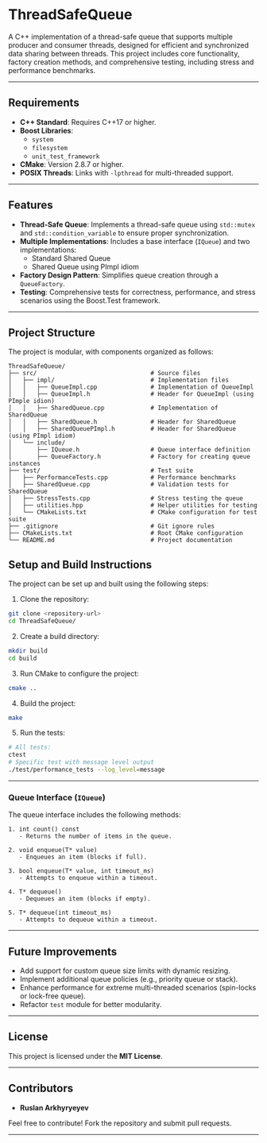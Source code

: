 # ThreadSafeQueue

A C++ implementation of a thread-safe queue that supports multiple producer and consumer threads, designed for efficient and synchronized data sharing between threads. This project includes core functionality, factory creation methods, and comprehensive testing, including stress and performance benchmarks.

---

## Requirements

- **C++ Standard**: Requires C++17 or higher.
- **Boost Libraries**:
  - `system`
  - `filesystem`
  - `unit_test_framework`
- **CMake**: Version 2.8.7 or higher.
- **POSIX Threads**: Links with `-lpthread` for multi-threaded support.

---

## Features

- **Thread-Safe Queue**: Implements a thread-safe queue using `std::mutex` and `std::condition_variable` to ensure proper synchronization.
- **Multiple Implementations**: Includes a base interface (`IQueue`) and two implementations:
  - Standard Shared Queue
  - Shared Queue using PImpl idiom
- **Factory Design Pattern**: Simplifies queue creation through a `QueueFactory`.
- **Testing**: Comprehensive tests for correctness, performance, and stress scenarios using the Boost.Test framework.

---

## Project Structure

The project is modular, with components organized as follows:

```plaintext
ThreadSafeQueue/
├── src/                                # Source files
│   ├── impl/                           # Implementation files
│   │   ├── QueueImpl.cpp               # Implementation of QueueImpl
│   │   ├── QueueImpl.h                 # Header for QueueImpl (using PImple idion)
│   │   ├── SharedQueue.cpp             # Implementation of SharedQueue
│   │   ├── SharedQueue.h               # Header for SharedQueue
│   │   ├── SharedQueuePImpl.h          # Header for SharedQueue (using PImpl idiom)
│   └── include/
│       ├── IQueue.h                    # Queue interface definition
│       ├── QueueFactory.h              # Factory for creating queue instances
├── test/                               # Test suite
│   ├── PerformanceTests.cpp            # Performance benchmarks
│   ├── SharedQueue.cpp                 # Validation tests for SharedQueue
│   ├── StressTests.cpp                 # Stress testing the queue
│   ├── utilities.hpp                   # Helper utilities for testing
│   └── CMakeLists.txt                  # CMake configuration for test suite
├── .gitignore                          # Git ignore rules
├── CMakeLists.txt                      # Root CMake configuration
└── README.md                           # Project documentation
```

## Setup and Build Instructions

The project can be set up and built using the following steps:

1. Clone the repository:
```bash
git clone <repository-url>
cd ThreadSafeQueue/
```
2. Create a build directory:
```bash
mkdir build
cd build
```

3. Run CMake to configure the project:
```bash
cmake ..
```
4. Build the project:
```bash
make
```

5. Run the tests:
```bash
# All tests:
ctest
# Specific test with message level output
./test/performance_tests --log_level=message
```

---

### Queue Interface (`IQueue`)

The queue interface includes the following methods:

```plaintext
1. int count() const
   - Returns the number of items in the queue.

2. void enqueue(T* value)
   - Enqueues an item (blocks if full).

3. bool enqueue(T* value, int timeout_ms)
   - Attempts to enqueue within a timeout.

4. T* dequeue()
   - Dequeues an item (blocks if empty).

5. T* dequeue(int timeout_ms)
   - Attempts to dequeue within a timeout.
```
---

## Future Improvements

- Add support for custom queue size limits with dynamic resizing.
- Implement additional queue policies (e.g., priority queue or stack).
- Enhance performance for extreme multi-threaded scenarios (spin-locks or lock-free queue).
- Refactor `test` module for better modularity.

---

## License

This project is licensed under the **MIT License**.

---

## Contributors

- **Ruslan Arkhyryeyev**

Feel free to contribute! Fork the repository and submit pull requests.

---

